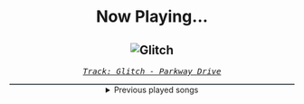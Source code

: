 <div align="center"> 
<h1>Now Playing...</h1>

![Glitch](https://i.scdn.co/image/ab67616d00001e02e4551f6b8bdde8aaeaed85cd)
--
_<samp><a href="https://open.spotify.com/track/1jKH10ufuA4EzUCdobVxu0">Track: Glitch - Parkway Drive</a></samp>_

<div style="border: 1px #4B5054 solid"></div>
<details>
  <summary>
    Previous played songs
  </summary>
  <table>
    <thead>
      <tr>
        <th>
          Artist
        </th>
        <th>
          Song
        </th>
        <th>
          Link
        </th>
      </tr>
    </thead>
    <tbody>
      <tr><td>Parkway Drive</td><td>Glitch</td><td><a href="https://open.spotify.com/track/1jKH10ufuA4EzUCdobVxu0">https://open.spotify.com/track/1jKH10ufuA4EzUCdobVxu0</a></td></tr><tr><td>Oceans</td><td>Hell Is Where The Heart Is</td><td><a href="https://open.spotify.com/track/4jZFmBhYpwwiWjuEYmlEYq">https://open.spotify.com/track/4jZFmBhYpwwiWjuEYmlEYq</a></td></tr><tr><td>Elwood Stray</td><td>Negative</td><td><a href="https://open.spotify.com/track/77VOSQS7TnAd07ZtUTtHry">https://open.spotify.com/track/77VOSQS7TnAd07ZtUTtHry</a></td></tr><tr><td>Windwaker</td><td>SIRENS</td><td><a href="https://open.spotify.com/track/4JPndG4JDXqXEm6gQRYDby">https://open.spotify.com/track/4JPndG4JDXqXEm6gQRYDby</a></td></tr><tr><td>Moodring</td><td>BLACK_WAVE</td><td><a href="https://open.spotify.com/track/3s3czPHKW5TXmZoeUB9yu7">https://open.spotify.com/track/3s3czPHKW5TXmZoeUB9yu7</a></td></tr><tr><td>Imminence</td><td>Desolation</td><td><a href="https://open.spotify.com/track/3ZD0qLiUdLVn1eWDfDhaq2">https://open.spotify.com/track/3ZD0qLiUdLVn1eWDfDhaq2</a></td></tr><tr><td>Sleep Token</td><td>Granite</td><td><a href="https://open.spotify.com/track/0rcJX1gJdAAm7vnqY1H7O2">https://open.spotify.com/track/0rcJX1gJdAAm7vnqY1H7O2</a></td></tr><tr><td>Attack Attack!</td><td>Dark Waves</td><td><a href="https://open.spotify.com/track/3yRHVvzkDd8g6GkQzCycYj">https://open.spotify.com/track/3yRHVvzkDd8g6GkQzCycYj</a></td></tr><tr><td>Atreyu</td><td>Watch Me Burn</td><td><a href="https://open.spotify.com/track/52HjwNVAoDmpawoYGYfG3p">https://open.spotify.com/track/52HjwNVAoDmpawoYGYfG3p</a></td></tr><tr><td>The Word Alive</td><td>Hate Me (feat. Loveless)</td><td><a href="https://open.spotify.com/track/70RYhIYRYeL1YNJcAIBjjm">https://open.spotify.com/track/70RYhIYRYeL1YNJcAIBjjm</a></td></tr><tr><td>Mega Drive</td><td>METACURSE</td><td><a href="https://open.spotify.com/track/1TKq9oHSlaiulZdfRGPC54">https://open.spotify.com/track/1TKq9oHSlaiulZdfRGPC54</a></td></tr><tr><td>ENMA</td><td>Formel 6</td><td><a href="https://open.spotify.com/track/4OpihpMU20T9K2TC7NTGmC">https://open.spotify.com/track/4OpihpMU20T9K2TC7NTGmC</a></td></tr><tr><td>Dark Divine</td><td>Terrifier</td><td><a href="https://open.spotify.com/track/39NTWF1hSXgDJb0ZeejsMw">https://open.spotify.com/track/39NTWF1hSXgDJb0ZeejsMw</a></td></tr><tr><td>Nightcore To The Moon</td><td>Like A King - Nightcore</td><td><a href="https://open.spotify.com/track/2s8DqUYs4PMOucYWpI7jGb">https://open.spotify.com/track/2s8DqUYs4PMOucYWpI7jGb</a></td></tr><tr><td>Smash Into Pieces</td><td>Watching Over You</td><td><a href="https://open.spotify.com/track/2Aa40bMIuz3gIrd35mtopM">https://open.spotify.com/track/2Aa40bMIuz3gIrd35mtopM</a></td></tr><tr><td>Fame on Fire</td><td>Calling</td><td><a href="https://open.spotify.com/track/7sTW2t8GBkzgA90BXnB79K">https://open.spotify.com/track/7sTW2t8GBkzgA90BXnB79K</a></td></tr><tr><td>Caleb Hyles</td><td>Jolene</td><td><a href="https://open.spotify.com/track/1MKRCdsQ9uGEZpYCK2u8Ql">https://open.spotify.com/track/1MKRCdsQ9uGEZpYCK2u8Ql</a></td></tr><tr><td>Jesse Zuretti</td><td>Argent Legion - Andromida Remix</td><td><a href="https://open.spotify.com/track/1McYMODGAoWeKPRrmfh7Fp">https://open.spotify.com/track/1McYMODGAoWeKPRrmfh7Fp</a></td></tr><tr><td>chvpter</td><td>DIFFERENT VIBE</td><td><a href="https://open.spotify.com/track/4wf3WQiIDQ1XF93UQjrbco">https://open.spotify.com/track/4wf3WQiIDQ1XF93UQjrbco</a></td></tr><tr><td>Celldweller</td><td>Enter the Unioverse</td><td><a href="https://open.spotify.com/track/7MTX6BO6rqeIkJC8NkaWKY">https://open.spotify.com/track/7MTX6BO6rqeIkJC8NkaWKY</a></td></tr>
    </tbody>
  </table>
</details>

</div>
